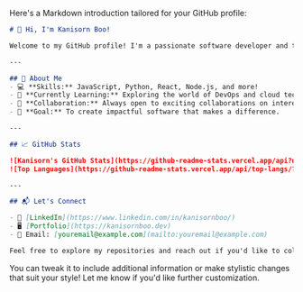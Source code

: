 Here's a Markdown introduction tailored for your GitHub profile:

```markdown
# 👋 Hi, I'm Kanisorn Boo! 

Welcome to my GitHub profile! I'm a passionate software developer and tech enthusiast who loves solving problems, learning new technologies, and building meaningful projects. 🚀

---

## 🌟 About Me
- 💻 **Skills:** JavaScript, Python, React, Node.js, and more!
- 🌱 **Currently Learning:** Exploring the world of DevOps and cloud technologies.
- 🤝 **Collaboration:** Always open to exciting collaborations on interesting projects.
- 🎯 **Goal:** To create impactful software that makes a difference.

---

## 📈 GitHub Stats

![Kanisorn's GitHub Stats](https://github-readme-stats.vercel.app/api?username=kanisornboo&show_icons=true&theme=radical)
![Top Languages](https://github-readme-stats.vercel.app/api/top-langs/?username=kanisornboo&layout=compact&theme=radical)

---

## 📬 Let's Connect

- 💼 [LinkedIn](https://www.linkedin.com/in/kanisornboo/)
- 🖥️ [Portfolio](https://kanisornboo.dev)
- 📧 Email: [youremail@example.com](mailto:youremail@example.com)

Feel free to explore my repositories and reach out if you'd like to collaborate or chat about tech. Let's build something amazing together! 🌐
```

You can tweak it to include additional information or make stylistic changes that suit your style! Let me know if you'd like further customization.
